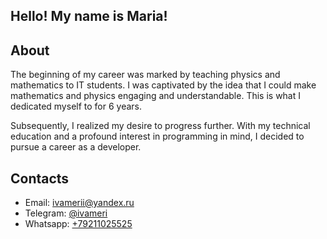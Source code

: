 ## Hello! My name is Maria!

## About

The beginning of my career was marked by teaching physics and mathematics to IT students. I was captivated by the idea that I could make mathematics and physics engaging and understandable. This is what I dedicated myself to for 6 years.

Subsequently, I realized my desire to progress further. With my technical education and a profound interest in programming in mind, I decided to pursue a career as a developer.

## Contacts

* Email: [ivamerii@yandex.ru](mailto:ivamerii@yandex.ru)
* Telegram: [@ivameri](https://t.me/ivameri)
* Whatsapp: [+79211025525](https://wa.me/79211025525)
